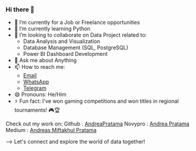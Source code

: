 ### Hi there 👋

<!-- 
**AndreaPratama/AndreaPratama** is a ✨ _special_ ✨ repository because its `README.md` (this file) appears on your GitHub profile.

Here are some ideas to get you started:
-->

- 🔭 I’m currently for a Job or Freelance opportunities
- 🌱 I’m currently learning Python
- 👯 I’m looking to collaborate on Data Project related to:
  - Data Analysis and Visualization
  - Database Management (SQL, PostgreSQL)
  - Power BI Dashboard Development
- 💬 Ask me about Anything
- 📫 How to reach me:
  - [Email](mailto:andreapratama04@gmail.com)
  - [WhatsApp](https://wa.me/6282336948803)
  - [Telegram](https://t.me/6287855031173)
- 😄 Pronouns: He/Him
- ⚡ Fun fact: I've won gaming competitions and won titles in regional tournaments! 🎮🏆

Check out my work on:
Github : [AndreaPratama](https://github.com/AndreaPratama)
Novypro : [Andrea Pratama](https://www.novypro.com/profile_projects/andreapratama)
Medium : [Andreas Miftakhul Pratama](https://medium.com/@andreapratama04)


--> Let's connect and explore the world of data together!
